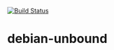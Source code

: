 [![Build Status](https://travis-ci.org/NINEJKH/debian-unbound.svg?branch=master)](https://travis-ci.org/NINEJKH/debian-unbound)

# debian-unbound

